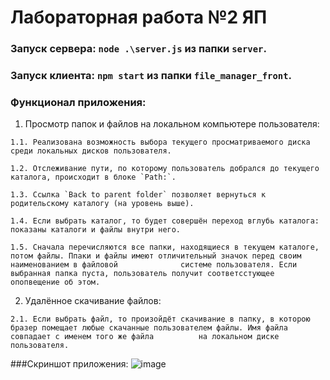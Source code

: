 # Лабораторная работа №2 ЯП

### Запуск сервера: `node .\server.js` из папки `server`.
### Запуск клиента: `npm start` из папки `file_manager_front`.

### Функционал приложения:
  1. Просмотр папок и файлов на локальном компьютере пользователя:
  
    1.1. Реализована возможность выбора текущего просматриваемого диска среди локальных дисков пользователя.
    
    1.2. Отслеживание пути, по которому пользователь добрался до текущего каталога, происходит в блоке `Path:`.
    
    1.3. Ссылка `Back to parent folder` позволяет вернуться к родительскому каталогу (на уровень выше).
    
    1.4. Если выбрать каталог, то будет совершён переход вглубь каталога: показаны каталоги и файлы внутри него.
    
    1.5. Сначала перечисляются все папки, находящиеся в текущем каталоге, потом файлы. Ппаки и файлы имеют отличительный значок перед своим наименованием в файловой              системе пользователя. Если выбранная папка пуста, пользователь получит соответсстующее опопвещение об этом.
    
  2. Удалённое скачивание файлов:
  
    2.1. Если выбрать файл, то произойдёт скачивание в папку, в которою бразер помещает любые скачанные пользователем файлы. Имя файла совпадает с именем того же файла          на локальном диске пользователя.
    
###Скриншот приложения:
![image](https://user-images.githubusercontent.com/85176272/211212959-66fc7491-cc53-47be-9aef-4baf3f3a5a51.png)
